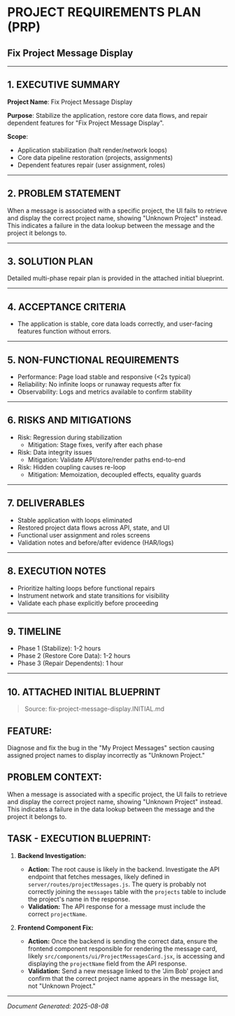 # PROJECT REQUIREMENTS PLAN (PRP)
## Fix Project Message Display

---

## 1. EXECUTIVE SUMMARY

**Project Name**: Fix Project Message Display

**Purpose**: Stabilize the application, restore core data flows, and repair dependent features for "Fix Project Message Display".

**Scope**:
- Application stabilization (halt render/network loops)
- Core data pipeline restoration (projects, assignments)
- Dependent features repair (user assignment, roles)

---

## 2. PROBLEM STATEMENT

When a message is associated with a specific project, the UI fails to retrieve and display the correct project name, showing "Unknown Project" instead. This indicates a failure in the data lookup between the message and the project it belongs to.

---

## 3. SOLUTION PLAN

Detailed multi-phase repair plan is provided in the attached initial blueprint.

---

## 4. ACCEPTANCE CRITERIA

- The application is stable, core data loads correctly, and user-facing features function without errors.

---

## 5. NON-FUNCTIONAL REQUIREMENTS

- Performance: Page load stable and responsive (<2s typical)
- Reliability: No infinite loops or runaway requests after fix
- Observability: Logs and metrics available to confirm stability

---

## 6. RISKS AND MITIGATIONS

- Risk: Regression during stabilization
  - Mitigation: Stage fixes, verify after each phase
- Risk: Data integrity issues
  - Mitigation: Validate API/store/render paths end-to-end
- Risk: Hidden coupling causes re-loop
  - Mitigation: Memoization, decoupled effects, equality guards

---

## 7. DELIVERABLES

- Stable application with loops eliminated
- Restored project data flows across API, state, and UI
- Functional user assignment and roles screens
- Validation notes and before/after evidence (HAR/logs)

---

## 8. EXECUTION NOTES

- Prioritize halting loops before functional repairs
- Instrument network and state transitions for visibility
- Validate each phase explicitly before proceeding

---

## 9. TIMELINE

- Phase 1 (Stabilize): 1-2 hours
- Phase 2 (Restore Core Data): 1-2 hours
- Phase 3 (Repair Dependents): 1 hour

---

## 10. ATTACHED INITIAL BLUEPRINT

> Source: fix-project-message-display.INITIAL.md


## FEATURE:
Diagnose and fix the bug in the "My Project Messages" section causing assigned project names to display incorrectly as "Unknown Project."

## PROBLEM CONTEXT:
When a message is associated with a specific project, the UI fails to retrieve and display the correct project name, showing "Unknown Project" instead. This indicates a failure in the data lookup between the message and the project it belongs to.

## TASK - EXECUTION BLUEPRINT:

1.  **Backend Investigation:**
    * **Action:** The root cause is likely in the backend. Investigate the API endpoint that fetches messages, likely defined in `server/routes/projectMessages.js`. The query is probably not correctly joining the `messages` table with the `projects` table to include the project's name in the response.
    * **Validation:** The API response for a message must include the correct `projectName`.

2.  **Frontend Component Fix:**
    * **Action:** Once the backend is sending the correct data, ensure the frontend component responsible for rendering the message card, likely `src/components/ui/ProjectMessagesCard.jsx`, is accessing and displaying the `projectName` field from the API response.
    * **Validation:** Send a new message linked to the 'Jim Bob' project and confirm that the correct project name appears in the message list, not "Unknown Project."

---

*Document Generated: 2025-08-08*
